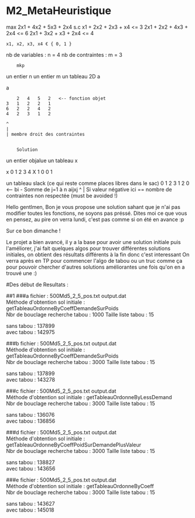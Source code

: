 # M2_MetaHeuristique

max 2x1 + 4x2 + 5x3 + 2x4
s.c
	x1 + 2x2 + 2x3 + x4 <= 3
	2x1 + 2x2 + 4x3 + 2x4 <= 6
	2x1 + 3x2 + x3 + 2x4 <= 4
	
	x1, x2, x3, x4 € { 0, 1 }

nb de variables : n =  4
nb de contraintes : m = 3

		mkp
un entier n
un entier m
un tableau 2D a

a

		2	4	5	2	<-- fonction objet
	3	1	2	2	1
	6	2	2	4	2
	4	2	3	1	2

	^
	|
	| membre droit des contraintes
	
	
		Solution
un entier objalue
un tableau x

x
0	1	2	3	4
X	1	0	0	1

un tableau slack (ce qui reste comme places libres dans le sac)
0	1	2	3
	1	2	0	<-- bi - Somme de j=1 à n aijxj
^
| Si valeur négative ici == nombre de contraintes non respectée (must be avoided !)


Hello gentlmen,
Bon je vous propose une solution sahant que je n'ai pas modifier toutes les fonctions, ne soyons pas préssé.
Dites moi ce que vous en pensez, au pire on verra lundi, c'est pas comme si on été en avance :p

Sur ce bon dimanche !

Le projet a bien avancé, il y a la base pour avoir une solution initiale puis l'améliorer, j'ai fait quelques algos pour trouver différentes solutions initiales, on obtient des résultats différents à la fin donc c'est interessant
On verra après en TP pour commencer l'algo de tabou ou un truc comme ça pour pouvoir chercher d'autres solutions améliorantes une fois qu'on en a trouvé une :)

#Des début de Resultats :

##1
###a
fichier : 500Md5_2_5_pos.txt output.dat  
Méthode d'obtention sol initiale : getTableauOrdonneByCoeffDemandeSurPoids  
Nbr de bouclage recherche tabou : 1000
Taille liste tabou : 15

sans tabou : 137899  
avec tabou : 142975

###b
fichier : 500Md5_2_5_pos.txt output.dat  
Méthode d'obtention sol initiale : getTableauOrdonneByCoeffDemandeSurPoids  
Nbr de bouclage recherche tabou : 3000
Taille liste tabou : 15

sans tabou : 137899  
avec tabou : 143278

###c
fichier : 500Md5_2_5_pos.txt output.dat  
Méthode d'obtention sol initiale : getTableauOrdonneByLessDemand  
Nbr de bouclage recherche tabou : 3000
Taille liste tabou : 15

sans tabou : 136076  
avec tabou : 136856

###d
fichier : 500Md5_2_5_pos.txt output.dat  
Méthode d'obtention sol initiale : getTableauOrdonneByCoeffPoidSurDemandePlusValeur  
Nbr de bouclage recherche tabou : 3000
Taille liste tabou : 15

sans tabou : 138827  
avec tabou : 143656

###e
fichier : 500Md5_2_5_pos.txt output.dat  
Méthode d'obtention sol initiale : getTableauOrdonneByCoeff  
Nbr de bouclage recherche tabou : 3000
Taille liste tabou : 15

sans tabou : 143627  
avec tabou : 145018